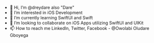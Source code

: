 - 👋 Hi, I’m @dreydare also "Dare"
- 👀 I’m interested in iOS Development
- 🌱 I’m currently learning SwiftUI and Swift
- 💞️ I’m looking to collaborate on iOS Apps utilizing SwiftUI and UIKit
- 📫 How to reach me LinkedIn, Twitter, Facebook - @Owolabi Oludare Gboyega

<!---
dreydare/dreydare is a ✨ special ✨ repository because its `README.md` (this file) appears on your GitHub profile.
You can click the Preview link to take a look at your changes.
--->
